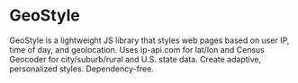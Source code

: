# GeoStyle
GeoStyle is a lightweight JS library that styles web pages based on user IP, time of day, and geolocation. Uses ip-api.com for lat/lon and Census Geocoder for city/suburb/rural and U.S. state data. Create adaptive, personalized styles. Dependency-free.
